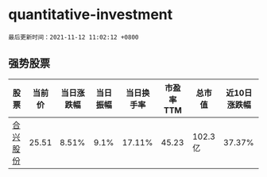 # quantitative-investment

`最后更新时间：2021-11-12 11:02:12 +0800`

## 强势股票

|股票|当前价|当日涨跌幅|当日振幅|当日换手率|市盈率TTM|总市值|近10日涨跌幅|
|----|----|----|----|----|----|----|----|
|[合兴股份](https://xueqiu.com/S/SH605005)|25.51|8.51%|9.1%|17.11%|45.23|102.3亿|37.37%|
